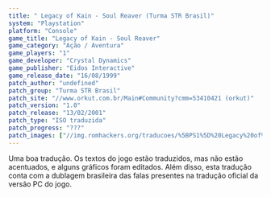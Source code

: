 ```yaml
---
title: " Legacy of Kain - Soul Reaver (Turma STR Brasil)"
system: "Playstation"
platform: "Console"
game_title: "Legacy of Kain - Soul Reaver"
game_category: "Ação / Aventura"
game_players: "1"
game_developer: "Crystal Dynamics"
game_publisher: "Eidos Interactive"
game_release_date: "16/08/1999"
patch_author: "undefined"
patch_group: "Turma STR Brasil"
patch_site: "//www.orkut.com.br/Main#Community?cmm=53410421 (orkut)"
patch_version: "1.0"
patch_release: "13/02/2001"
patch_type: "ISO traduzida"
patch_progress: "???"
patch_images: ["//img.romhackers.org/traducoes/%5BPS1%5D%20Legacy%20of%20Kain%20-%20Soul%20Reaver%20-%20Turma%20STR%20Brasil%20-%201.jpg","//img.romhackers.org/traducoes/%5BPS1%5D%20Legacy%20of%20Kain%20-%20Soul%20Reaver%20-%20Turma%20STR%20Brasil%20-%202.jpg","//img.romhackers.org/traducoes/%5BPS1%5D%20Legacy%20of%20Kain%20-%20Soul%20Reaver%20-%20Turma%20STR%20Brasil%20-%203.jpg"]
---
```

Uma boa tradução. Os textos do jogo estão traduzidos, mas não estão acentuados, e alguns gráficos foram editados. Além disso, esta tradução conta com a dublagem brasileira das falas presentes na tradução oficial da versão PC do jogo.